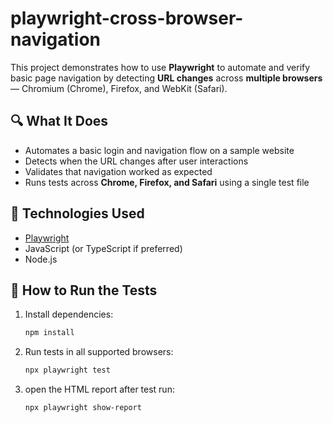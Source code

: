 # playwright-cross-browser-navigation

This project demonstrates how to use **Playwright** to automate and verify basic page navigation by detecting **URL changes** across **multiple browsers** — Chromium (Chrome), Firefox, and WebKit (Safari).

## 🔍 What It Does

- Automates a basic login and navigation flow on a sample website
- Detects when the URL changes after user interactions
- Validates that navigation worked as expected
- Runs tests across **Chrome, Firefox, and Safari** using a single test file

## 🧪 Technologies Used

- [Playwright](https://playwright.dev/)
- JavaScript (or TypeScript if preferred)
- Node.js

## 🚀 How to Run the Tests

1. Install dependencies:
   ```bash
   npm install

2. Run tests in all supported browsers:
   ```bash
   npx playwright test

3. open the HTML report after test run:
   ```bash
   npx playwright show-report